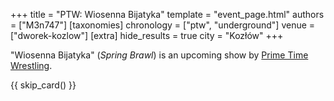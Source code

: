 +++
title = "PTW: Wiosenna Bijatyka"
template = "event_page.html"
authors = ["M3n747"]
[taxonomies]
chronology = ["ptw", "underground"]
venue = ["dworek-kozlow"]
[extra]
hide_results = true
city = "Kozłów"
+++

"Wiosenna Bijatyka" (_Spring Brawl_) is an upcoming show by [Prime Time Wrestling](@/o/ptw.md).

{{ skip_card() }}
